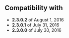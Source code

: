 ## Compatibility with

- <strong>2.3.0.2</strong> of August 1, 2016
- <strong>2.3.0.1</strong> of July 31, 2016
- <strong>2.3.0.0</strong> of July 30, 2016
